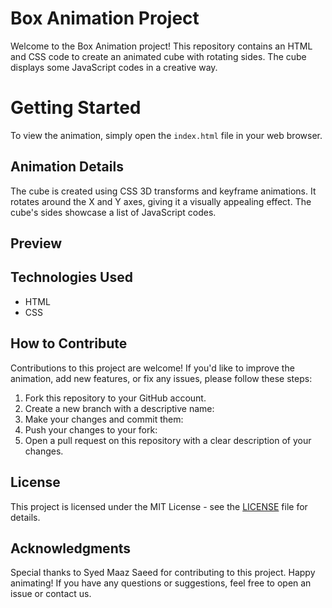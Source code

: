 # Box Animation Project

Welcome to the Box Animation project! This repository contains an HTML and CSS code to create an animated cube with rotating sides. The cube displays some JavaScript codes in a creative way.
# Getting Started

To view the animation, simply open the `index.html` file in your web browser.

## Animation Details

The cube is created using CSS 3D transforms and keyframe animations. It rotates around the X and Y axes, giving it a visually appealing effect. The cube's sides showcase a list of JavaScript codes.

## Preview



## Technologies Used

- HTML
- CSS

## How to Contribute

Contributions to this project are welcome! If you'd like to improve the animation, add new features, or fix any issues, please follow these steps:

1. Fork this repository to your GitHub account.
2. Create a new branch with a descriptive name: 
3. Make your changes and commit them: 
4. Push your changes to your fork: 
5. Open a pull request on this repository with a clear description of your changes.

## License

This project is licensed under the MIT License - see the [LICENSE](LICENSE) file for details.

## Acknowledgments

Special thanks to Syed Maaz Saeed for contributing to this project.
Happy animating! If you have any questions or suggestions, feel free to open an issue or contact us.


